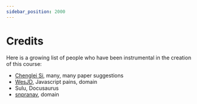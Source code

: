 ```yaml
---
sidebar_position: 2000
---
```


# Credits

Here is a growing list of people who have been instrumental in the creation of this course:

- [Chenglei Si](https://noviscl.github.io), many, many paper suggestions
- [WesJD](https://wesleysmith.dev), Javascript pains, domain
- Sulu, Docusaurus
- [snpranav](https://twitter.com/snpranav), domain
